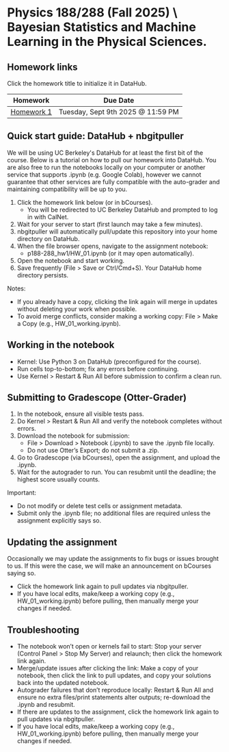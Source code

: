 # Physics 188/288 (Fall 2025) \\ Bayesian Statistics and Machine Learning in the Physical Sciences.

## Homework links

Click the homework title to initialize it in DataHub.

| Homework    | Due Date |
| -------- | ------- |
| [Homework 1](https://datahub.berkeley.edu/hub/user-redirect/git-pull?repo=https%3A%2F%2Fgithub.com%2Frhenryliu%2Fphys188-288_2025_public&branch=main&urlpath=lab%2Ftree%2Fphys188-288_2025_public%2Fp188-288_hw1%2FHW_01.ipynb)  | Tuesday, Sept 9th 2025 \@ 11:59 PM    |



## Quick start guide: DataHub + nbgitpuller

We will be using UC Berkeley's DataHub for at least the first bit of the course. Below is a tutorial on how to pull our homework into DataHub. You are also free to run the notebooks locally on your computer or another service that supports .ipynb (e.g. Google Colab), however we cannot guarantee that other services are fully compatible with the auto-grader and maintaining compatibility will be up to you.

1) Click the homework link below (or in bCourses).  
   - You will be redirected to UC Berkeley DataHub and prompted to log in with CalNet.
2) Wait for your server to start (first launch may take a few minutes).
3) nbgitpuller will automatically pull/update this repository into your home directory on DataHub.
4) When the file browser opens, navigate to the assignment notebook:
   - p188-288_hw1/HW_01.ipynb (or it may open automatically).
5) Open the notebook and start working.
6) Save frequently (File > Save or Ctrl/Cmd+S). Your DataHub home directory persists.

Notes:
- If you already have a copy, clicking the link again will merge in updates without deleting your work when possible.
- To avoid merge conflicts, consider making a working copy: File > Make a Copy (e.g., HW_01_working.ipynb).

## Working in the notebook

- Kernel: Use Python 3 on DataHub (preconfigured for the course).
- Run cells top-to-bottom; fix any errors before continuing.
- Use Kernel > Restart & Run All before submission to confirm a clean run.

## Submitting to Gradescope (Otter-Grader)

1) In the notebook, ensure all visible tests pass.
2) Do Kernel > Restart & Run All and verify the notebook completes without errors.
3) Download the notebook for submission:
   - File > Download > Notebook (.ipynb) to save the .ipynb file locally.
   - Do not use Otter’s Export; do not submit a .zip.
4) Go to Gradescope (via bCourses), open the assignment, and upload the .ipynb.
5) Wait for the autograder to run. You can resubmit until the deadline; the highest score usually counts.

Important:
- Do not modify or delete test cells or assignment metadata.
- Submit only the .ipynb file; no additional files are required unless the assignment explicitly says so.

## Updating the assignment

Occasionally we may update the assignments to fix bugs or issues brought to us. If this were the case, we will make an announcement on bCourses saying so.

- Click the homework link again to pull updates via nbgitpuller.
- If you have local edits, make/keep a working copy (e.g., HW_01_working.ipynb) before pulling, then manually merge your changes if needed.

## Troubleshooting

- The notebook won’t open or kernels fail to start: Stop your server (Control Panel > Stop My Server) and relaunch; then click the homework link again.
- Merge/update issues after clicking the link: Make a copy of your notebook, then click the link to pull updates, and copy your solutions back into the updated notebook.
- Autograder failures that don’t reproduce locally: Restart & Run All and ensure no extra files/print statements alter outputs; re-download the .ipynb and resubmit.
- If there are updates to the assignment, click the homework link again to pull updates via nbgitpuller.
- If you have local edits, make/keep a working copy (e.g., HW_01_working.ipynb) before pulling, then manually merge your changes if needed.


